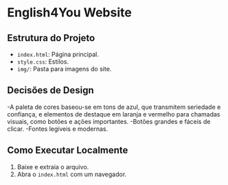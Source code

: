 # English4You Website

## Estrutura do Projeto

- `index.html`: Página principal.
- `style.css`: Estilos.
- `img/`: Pasta para imagens do site.

## Decisões de Design

-A paleta de cores baseou-se em tons de azul, que transmitem seriedade e confiança, e elementos de destaque em laranja e vermelho para chamadas visuais, como botões e ações importantes.
-Botões grandes e fáceis de clicar.
-Fontes legíveis e modernas.

## Como Executar Localmente

1. Baixe e extraia o arquivo.
2. Abra o `index.html` com um navegador.
